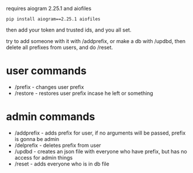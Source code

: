 requires aiogram 2.25.1 and aiofiles
```
pip install aiogram==2.25.1 aiofiles
```
then add your token and trusted ids, and you all set.

try to add someone with it with /addprefix, or make a db with /updbd, then delete all prefixes from users, and do /reset.

# user commands
- /prefix - changes user prefix
- /restore - restores user prefix incase he left or something

# admin commands
- /addprefix - adds prefix for user, if no arguments will be passed, prefix is gonna be admin
- /delprefix - deletes prefix from user
- /updbd - creates an json file with everyone who have prefix, but has no access for admin things
- /reset - adds everyone who is in db file
